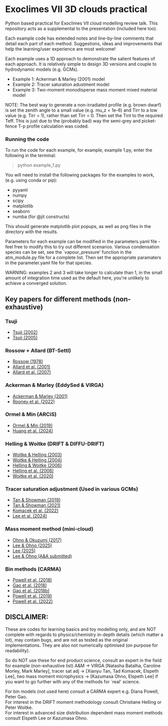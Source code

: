 # Exoclimes VII 3D clouds practical
 
Python based practical for Exoclimes VII cloud modelling review talk.
This repository acts as a supplemental to the presentation (included here too).

Each example code has extended notes and line-by-line comments that detail each part of each method. 
Suggestions, ideas and improvements that help the learning/user experience are most welcome!

Each example uses a 1D approach to demonstrate the salient features of each approach.
It is relatively simple to design 3D versions and couple to hydrodynamic models (e.g. GCMs).

* Example 1: Ackerman & Marley (2001) model
* Example 2: Tracer saturation adustment model
* Example 3: Two-moment monodisperse mass moment mixed material model

NOTE: The best way to generate a non-irradiated profile (e.g. brown dwarf) is set the zenith angle to a small value (e.g. mu_z = 1e-6) and Tirr to a low value (e.g. Tirr = 1), rather than set Tirr = 0. 
Then set the Tint to the required Teff. 
This is just due to the (probably bad) way the semi-grey and picket-fence T-p profile calculation was coded.

### Running the code

To run the code for each example, for example, example 1.py, enter the following in the terminal:

> python example_1.py

You will need to install the following packages for the examples to work, (e.g. using conda or pip):

+ pyyaml
+ numpy
+ scipy
+ matplotlib
+ seaborn
+ numba (for @jit constructs)

This should generate matplotlib plot popups, as well as png files in the directory with the results.

Parameters for each example can be modified in the parameters.yaml file - feel free to modify this to try out different scenarios.
Various condensation species can be set, see the `vapour_pressure' function in the atm_module.py file for a complete list.
Then set the appropriate paramaters in the parameter.yaml file for that species.

WARNING: examples 2 and 3 will take longer to calculate than 1, in the small amount of integration time used as the default here, you're unlikely to achieve a converged solution.


## Key papers for different methods (non-exhaustive)

### Tsuji

* [Tsuji (2002)](https://ui.adsabs.harvard.edu/abs/2002ApJ...575..264T/abstract)
* [Tsuji (2005)](https://ui.adsabs.harvard.edu/abs/2005ApJ...621.1033T/abstract)

### Rossow + Allard (BT-Settl)

* [Rossow (1978)](https://ui.adsabs.harvard.edu/abs/1978Icar...36....1R/abstract)
* [Allard et al. (2001)](https://ui.adsabs.harvard.edu/abs/2003IAUS..211..325A/abstract)
* [Allard et al. (2007)](https://ui.adsabs.harvard.edu/abs/2007A%26A...474L..21A/abstract)

### Ackerman & Marley (EddySed & VIRGA)

* [Ackerman & Marley (2001)](https://ui.adsabs.harvard.edu/abs/2001ApJ...556..872A/abstract)
* [Rooney et al. (2022)](https://ui.adsabs.harvard.edu/abs/2022ApJ...925...33R/abstract)

### Ormel & Min (ARCiS)

* [Ormel & Min (2019)](https://ui.adsabs.harvard.edu/abs/2019A%26A...622A.121O/abstract)
* [Huang et al. (2024)](https://ui.adsabs.harvard.edu/abs/2024A%26A...691A.291H/abstract)

### Helling & Woitke (DRIFT & DIFFU-DRIFT)

* [Woitke & Helling (2003)](https://ui.adsabs.harvard.edu/abs/2003A%26A...399..297W/abstract)
* [Woitke & Helling (2004)](https://ui.adsabs.harvard.edu/abs/2004A%26A...414..335W/abstract)
* [Helling & Woitke (2006)](https://ui.adsabs.harvard.edu/abs/2006A%26A...455..325H/abstract)
* [Helling et al. (2008)](https://ui.adsabs.harvard.edu/abs/2008A%26A...485..547H/abstract)
* [Woitke et al. (2020)](https://ui.adsabs.harvard.edu/abs/2020A%26A...634A..23W/abstract)

### Tracer saturation adjustment (Used in various GCMs)

* [Tan & Showman (2019)](https://ui.adsabs.harvard.edu/abs/2019ApJ...874..111T/abstract)
* [Tan & Showman (2021)](https://ui.adsabs.harvard.edu/abs/2021MNRAS.502.2198T/abstract)
* [Komacek et al. (2022)](https://ui.adsabs.harvard.edu/abs/2022ApJ...934...79K/abstract)
* [Lee et al. (2024)](https://ui.adsabs.harvard.edu/abs/2024MNRAS.529.2686L/abstract)

### Mass moment method (mini-cloud)

* [Ohno & Okuzumi (2017)](https://ui.adsabs.harvard.edu/abs/2017ApJ...835..261O/abstract)
* [Lee & Ohno (2025)](https://ui.adsabs.harvard.edu/abs/2025A%26A...695A.111L/abstract)
* [Lee (2025)](https://ui.adsabs.harvard.edu/abs/2025arXiv250310309L/abstract)
* [Lee & Ohno (A&A submitted)]()

### Bin methods (CARMA)

* [Powell et al. (2018)](https://ui.adsabs.harvard.edu/abs/2018ApJ...860...18P/abstract)
* [Gao et al. (2018)](https://ui.adsabs.harvard.edu/abs/2018ApJ...855...86G/abstract)
* [Gao et al. (2018b)](https://ui.adsabs.harvard.edu/abs/2018ApJ...863..165G/abstract)
* [Powell et al. (2019)](https://ui.adsabs.harvard.edu/abs/2019ApJ...887..170P/abstract)
* [Powell et al. (2022)](https://ui.adsabs.harvard.edu/abs/2024ApJ...969....5P/abstract)


## DISCLAIMER:

These are codes for learning basics and toy modelling only, and are NOT complete with regards to physics/chemistry in-depth details (which matter a lot), may contain bugs, and are not as tested as the original implementations. They are also not numerically optimised (on purpose for readability).

So do NOT use these for end product science, consult an expert in the field for example (non-exhaustive list) A&M -> VIRGA [Natasha Batalha, Caroline Morley, Mark Marley], tracer sat adj -> [Xianyu Tan, Tad Komacek, Elspeth Lee], two mass moment microphysics -> [Kazumasa Ohno, Elspeth Lee] if you want to go further with any of the methods for `real' science.

For bin models (not used here) consult a CARMA expert e.g. Diana Powell, Peter Gao. \
For interest in the DRIFT moment methodology consult Christiane Helling or Peter Woitke. \
For interest in advanced size distribution dependent mass moment methods consult Elspeth Lee or Kazumasa Ohno.
